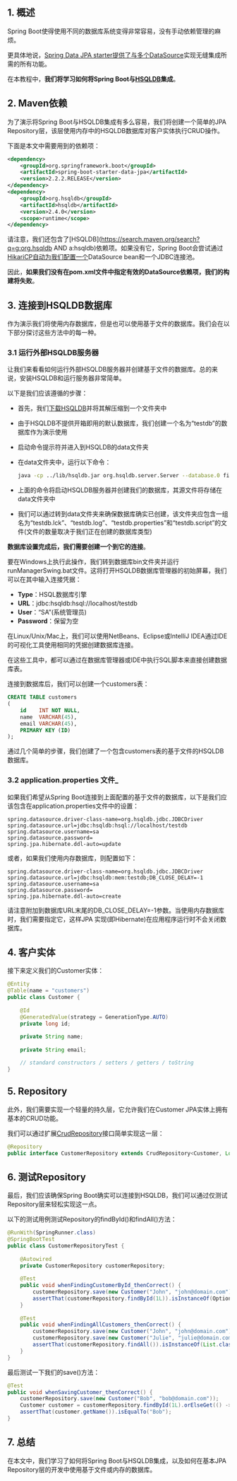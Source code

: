 ## 1. 概述

Spring Boot使得使用不同的数据库系统变得非常容易，没有手动依赖管理的麻烦。

更具体地说，[Spring Data JPA starter提供了与多个]()[DataSource](https://docs.oracle.com/en/java/javase/11/docs/api/java.sql/javax/sql/DataSource.html)实现无缝集成所需的所有功能。


在本教程中，**我们将学习如何将Spring Boot与[HSQLDB](http://hsqldb.org/)集成**。

## 2. Maven依赖

为了演示将Spring Boot与HSQLDB集成有多么容易，我们将创建一个简单的JPA Repository层，该层使用内存中的HSQLDB数据库对客户实体执行CRUD操作。

下面是本文中需要用到的依赖项：

```xml
<dependency>
    <groupId>org.springframework.boot</groupId>
    <artifactId>spring-boot-starter-data-jpa</artifactId>
    <version>2.2.2.RELEASE</version>
</dependency>
<dependency>
    <groupId>org.hsqldb</groupId>
    <artifactId>hsqldb</artifactId>
    <version>2.4.0</version>
    <scope>runtime</scope>
</dependency>
```

请注意，我们还包含了[HSQLDB](https://search.maven.org/search?q=g:org.hsqldb AND a:hsqldb)依赖项。如果没有它，Spring Boot会尝试通过[HikariCP自动为我们配置一个]()DataSource bean和一个JDBC连接池。

因此，**如果我们没有在pom.xml文件中指定有效的DataSource依赖项，我们的构建将失败**。

## 3. 连接到HSQLDB数据库

作为演示我们将使用内存数据库，但是也可以使用基于文件的数据库。我们会在以下部分探讨这些方法中的每一种。

### 3.1 运行外部HSQLDB服务器

让我们来看看如何运行外部HSQLDB服务器并创建基于文件的数据库。总的来说，安装HSQLDB和运行服务器非常简单。

以下是我们应该遵循的步骤：

-   首先，我们[下载HSQLDB](https://sourceforge.net/projects/hsqldb/files/latest/download)并将其解压缩到一个文件夹中

-   由于HSQLDB不提供开箱即用的默认数据库，我们创建一个名为“testdb”的数据库作为演示使用

-   启动命令提示符并进入到HSQLDB的data文件夹

-   在data文件夹中，运行以下命令：

    ```bash
    java -cp ../lib/hsqldb.jar org.hsqldb.server.Server --database.0 file.testdb --dbname0.testdb
    ```

-   上面的命令将启动HSQLDB服务器并创建我们的数据库，其源文件将存储在data文件夹中

-   我们可以通过转到data文件夹来确保数据库确实已创建，该文件夹应包含一组名为“testdb.lck”、“testdb.log”、“testdb.properties”和“testdb.script”的文件(文件的数量取决于我们正在创建的数据库类型)

**数据库设置完成后，我们需要创建一个到它的连接**。

要在Windows上执行此操作，我们转到数据库bin文件夹并运行runManagerSwing.bat文件。这将打开HSQLDB数据库管理器的初始屏幕，我们可以在其中输入连接凭据：

-   **Type**：HSQL数据库引擎
-   **URL**：jdbc:hsqldb:hsql://localhost/testdb
-   **User**：“SA”(系统管理员)
-   **Password**：保留为空

在Linux/Unix/Mac上，我们可以使用NetBeans、Eclipse或IntelliJ IDEA通过IDE的可视化工具使用相同的凭据创建数据库连接。

在这些工具中，都可以通过在数据库管理器或IDE中执行SQL脚本来直接创建数据库表。

连接到数据库后，我们可以创建一个customers表：

```sql
CREATE TABLE customers
(
    id    INT NOT NULL,
    name  VARCHAR(45),
    email VARCHAR(45),
    PRIMARY KEY (ID)
);
```

通过几个简单的步骤，我们创建了一个包含customers表的基于文件的HSQLDB数据库。

### 3.2 application.properties 文件_

如果我们希望从Spring Boot连接到上面配置的基于文件的数据库，以下是我们应该包含在application.properties文件中的设置：

```properties
spring.datasource.driver-class-name=org.hsqldb.jdbc.JDBCDriver
spring.datasource.url=jdbc:hsqldb:hsql://localhost/testdb
spring.datasource.username=sa
spring.datasource.password= 
spring.jpa.hibernate.ddl-auto=update
```

或者，如果我们使用内存数据库，则配置如下：

```properties
spring.datasource.driver-class-name=org.hsqldb.jdbc.JDBCDriver
spring.datasource.url=jdbc:hsqldb:mem:testdb;DB_CLOSE_DELAY=-1
spring.datasource.username=sa
spring.datasource.password=
spring.jpa.hibernate.ddl-auto=create
```

请注意附加到数据库URL末尾的DB_CLOSE_DELAY=-1参数。当使用内存数据库时，我们需要指定它，这样JPA 实现(即Hibernate)在应用程序运行时不会关闭数据库。

## 4. 客户实体

接下来定义我们的Customer实体：

```java
@Entity
@Table(name = "customers")
public class Customer {
    
    @Id
    @GeneratedValue(strategy = GenerationType.AUTO)
    private long id;
    
    private String name;
    
    private String email;

    // standard constructors / setters / getters / toString
}
```

## 5. Repository

此外，我们需要实现一个轻量的持久层，它允许我们在Customer JPA实体上拥有基本的CRUD功能。

我们可以通过扩展[CrudRepository](https://docs.spring.io/spring-data/commons/docs/current/api/org/springframework/data/repository/CrudRepository.html)接口简单实现这一层：

```java
@Repository
public interface CustomerRepository extends CrudRepository<Customer, Long> {}
```

## 6. 测试Repository

最后，我们应该确保Spring Boot确实可以连接到HSQLDB，我们可以通过仅测试Repository层来轻松实现这一点。

以下的测试用例测试Repository的findById()和findAll()方法：

```java
@RunWith(SpringRunner.class)
@SpringBootTest
public class CustomerRepositoryTest {
    
    @Autowired
    private CustomerRepository customerRepository;
    
    @Test
    public void whenFindingCustomerById_thenCorrect() {
        customerRepository.save(new Customer("John", "john@domain.com"));
        assertThat(customerRepository.findById(1L)).isInstanceOf(Optional.class);
    }
    
    @Test
    public void whenFindingAllCustomers_thenCorrect() {
        customerRepository.save(new Customer("John", "john@domain.com"));
        customerRepository.save(new Customer("Julie", "julie@domain.com"));
        assertThat(customerRepository.findAll()).isInstanceOf(List.class);
    }
}
```

最后测试一下我们的save()方法：

```java
@Test
public void whenSavingCustomer_thenCorrect() {
    customerRepository.save(new Customer("Bob", "bob@domain.com"));
    Customer customer = customerRepository.findById(1L).orElseGet(() -> new Customer("john", "john@domain.com"));
    assertThat(customer.getName()).isEqualTo("Bob");
}
```

## 7. 总结

在本文中，我们学习了如何将Spring Boot与HSQLDB集成，以及如何在基本JPA Repository层的开发中使用基于文件或内存的数据库。
